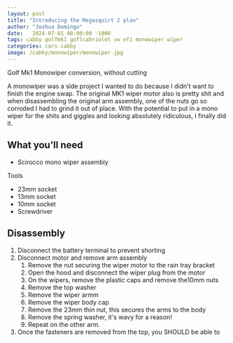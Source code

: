 ```yaml
---
layout: post
title: "Introducing the Megasquirt 2 plan"
author: "Joshua Domingo"
date:   2024-07-01 00:00:00 -1000
tags: cabby golfmk1 goflcabriolet vw efi monowiper wiper
categories: cars cabby
image: /cabby/monowiper/monowiper.jpg
---
```


Golf Mk1 Monowiper conversion, without cutting

A monowiper was a side project I wanted to do because I didn't want to finish the engine swap. The original MK1 wiper motor also is pretty shit and when disassembling the original arm assembly, one of the nuts go so corroded I had to grind it out of place. With the potential to put in a mono wiper for the shits and giggles and looking absolutely ridiculous, I finally did it.

## What you'll need

- Scirocco mono wiper assembly

Tools
- 23mm socket
- 13mm socket
- 10mm socket
- Screwdriver

## Disassembly

1. Disconnect the battery terminal to prevent shorting
2. Disconnect motor and remove arm assembly
   1. Remove the nut securing the wiper motor to the rain tray bracket
   2. Open the hood and disconnect the wiper plug from the motor
   3. On the wipers, remove the plastic caps and remove the10mm nuts
   4. Remove the top washer
   5. Remove the wiper armm
   6. Remove the wiper body cap
   7. Remove the 23mm thin nut, this secures the arms to the body
   8. Remove the spring washer, it's wavy for a reason!
   9. Repeat on the other arm.
3. Once the fasteners are removed from the top, you SHOULD be able to 